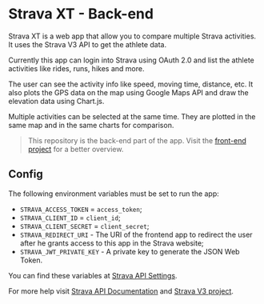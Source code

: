# Strava XT - Back-end

Strava XT is a web app that allow you to compare multiple Strava
activities. It uses the Strava V3 API to get the athlete data.

Currently this app can login into Strava using OAuth 2.0
and list the athlete activities like rides, runs, hikes and more.

The user can see the activity info like speed, moving time, distance,
etc. It also plots the GPS data on the map using Google Maps API and
draw the elevation data using Chart.js.

Multiple activities can be selected at the same time. They
are plotted in the same map and in the same charts for comparison.

> This repository is the back-end part of the app. Visit the [front-end project](https://github.com/viniciuspjardim/strava-xt-frontend) for a better overview.

## Config

The following environment variables must be set to run the app:

- `STRAVA_ACCESS_TOKEN` = `access_token`;
- `STRAVA_CLIENT_ID` = `client_id`;
- `STRAVA_CLIENT_SECRET` = `client_secret`;
- `STRAVA_REDIRECT_URI` - The URI of the frontend app to redirect the user after he grants access to this app in the Strava website;
- `STRAVA_JWT_PRIVATE_KEY` - A private key to generate the JSON Web Token.

You can find these variables at [Strava API Settings](https://www.strava.com/settings/api).

For more help visit [Strava API Documentation](https://developers.strava.com) and [Strava V3 project](https://github.com/UnbounDev/node-strava-v3#readme).